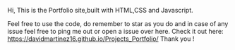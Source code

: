 
Hi, This is the Portfolio site,built with HTML,CSS and Javascript.

Feel free to use the code, do remember to star as you do and in case of any issue feel free to ping me out or open a issue over here.
Check it out here: https://davidmartinez16.github.io/Projects_Portfolio/
Thank you !
